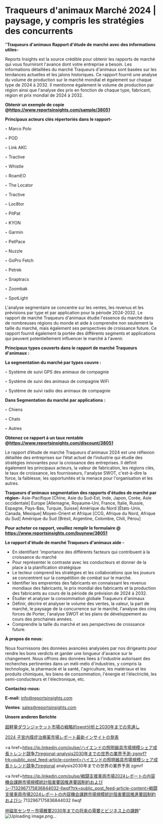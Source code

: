 # Traqueurs d'animaux Marché 2024 | paysage, y compris les stratégies des concurrents

"<strong>Traqueurs d'animaux Rapport d'étude de marché avec des informations utiles-</strong>

Reports Insights est la source crédible pour obtenir les rapports de marché qui vous fourniront l'avance dont votre entreprise a besoin. Les informations détaillées du marché Traqueurs d'animaux sont basées sur les tendances actuelles et les jalons historiques. Ce rapport fournit une analyse du volume de production sur le marché mondial et également sur chaque type de 2024 à 2032. Il mentionne également le volume de production par région ainsi que l'analyse des prix en fonction de chaque type, fabricant, région et prix mondial de 2024 à 2032.

<strong><b>Obtenir un exemple de copie @</b></strong><a href=https://www.reportsinsights.com/sample/38051><strong><b>https://www.reportsinsights.com/sample/38051</b></strong></a>

<b>Principaux acteurs clés répertoriés dans le rapport-</b>

<b> </b>‣ Marco Polo

‣ POD

‣ Link AKC

‣ Tractive

‣ Whistle

‣ RoamEO

‣ The Locator

‣ Tractive

‣ Loc8tor

‣ PitPat

‣ KYON

‣ Garmin

‣ PetPace

‣ Nuzzle

‣ GoPro Fetch

‣ Petrek

‣ Snaptracs

‣ Zoombak

‣ SpotLight

L'analyse segmentaire se concentre sur les ventes, les revenus et les prévisions par type et par application pour la période 2024-2032. Le rapport de marché Traqueurs d'animaux étudie l'essence du marché dans de nombreuses régions du monde et aide à comprendre non seulement la taille du marché, mais également ses perspectives de croissance future. Ce rapport fournit également la portée des différents segments et applications qui peuvent potentiellement influencer le marché à l'avenir.

<strong>Principaux types couverts dans le rapport de marché Traqueurs d'animaux :</strong>

<strong>La segmentation du marché par types couvre :</strong>

‣ Système de suivi GPS des animaux de compagnie

‣ Système de suivi des animaux de compagnie WiFi

‣ Système de suivi radio des animaux de compagnie

<strong>Dans Segmentation du marché par applications :</strong>

‣ Chiens

‣ Chats

‣ Autres

<strong><b>Obtenez ce rapport à un taux rentable @</b></strong><a href=https://www.reportsinsights.com/discount/38051><strong><b>https://www.reportsinsights.com/discount/38051</b></strong></a>

Le rapport d’étude de marché Traqueurs d'animaux 2024 est une réflexion détaillée des entreprises sur l’état actuel de l’industrie qui étudie des stratégies innovantes pour la croissance des entreprises. Il définit également les principaux acteurs, la valeur de fabrication, les régions clés, le taux de croissance, les fournisseurs, l'analyse SWOT, c'est-à-dire la force, la faiblesse, les opportunités et la menace pour l'organisation et les autres.

<strong>Traqueurs d'animaux segmentation des rapports d'études de marché par région-</strong>
Asie-Pacifique [Chine, Asie du Sud-Est, Inde, Japon, Corée, Asie occidentale]
Europe [Allemagne, Royaume-Uni, France, Italie, Russie, Espagne, Pays-Bas, Turquie, Suisse]
Amérique du Nord [États-Unis, Canada, Mexique]
Moyen-Orient et Afrique [CCG, Afrique du Nord, Afrique du Sud]
Amérique du Sud [Brésil, Argentine, Colombie, Chili, Pérou]

<strong>Pour acheter ce rapport, veuillez remplir le formulaire @   <a href=https://www.reportsinsights.com/buynow/38051>https://www.reportsinsights.com/buynow/38051</a></strong>

<strong>Le rapport d'étude de marché Traqueurs d'animaux aide -</strong>
<ul>
  <li>En identifiant 'importance des différents facteurs qui contribuent à la croissance du marché</li>
  <li>Pour représenter le contraste avec les conducteurs et donner de la place à la planification stratégique</li>
  <li>Le lecteur comprend les stratégies et les collaborations que les joueurs se concentrent sur la compétition de combat sur le marché.</li>
  <li>Identifier les empreintes des fabricants en connaissant les revenus mondiaux des fabricants, le prix mondial des fabricants et la production des fabricants au cours de la période de prévision de 2024 à 2032.</li>
  <li>Étudier et analyser la consommation globale Traqueurs d'animaux</li>
  <li>Définir, décrire et analyser le volume des ventes, la valeur, la part de marché, le paysage de la concurrence sur le marché, l'analyse des cinq forces de Porter, l'analyse SWOT et les plans de développement au cours des prochaines années.</li>
  <li>Comprendre la taille du marché et ses perspectives de croissance future.</li>
</ul>
<strong>À propos de nous:</strong>

Nous fournissons des données avancées analysées par nos dirigeants pour rendre les bons verdicts et garder une longueur d'avance sur le changement. Nous offrons des données liées à l'industrie autorisant des recherches pertinentes dans un méli-mélo d'industries, y compris la technologie, la pharmacie et la santé, l'agriculture, les matériaux et les produits chimiques, les biens de consommation, l'énergie et l'électricité, les semi-conducteurs et l'électronique, etc.

<strong>Contactez-nous:</strong>

<strong>E-mail:</strong> <a href=mailto:info@reportsinsights.com>info@reportsinsights.com</a>

<strong>Ventes</strong>: <a href=mailto:sales@reportsinsights.com>sales@reportsinsights.com</a>

<strong>Unsere anderen Berichte</strong>

<a href=https://www.linkedin.com/pulse/超軽量ダウンジャケット市場の戦略的swot分析と2030年までの見通し-reports-insights-expert-eqcpe/>超軽量ダウンジャケット市場の戦略的swot分析と2030年までの見通し</a>

<a href=https://www.linkedin.com/pulse/2024-子宮内膜症治療薬市場レポート最新インサイトの発表-infopulse-daily-360-51q2f/>2024 子宮内膜症治療薬市場レポート最新インサイトの発表</a>

<a href=https://jp.linkedin.com/pulse/ハイエンドの照明器具市場規模シェア成長トレンド競争力regional-analysis2030年までの世界の業界予測-zgmrf?trk=public_post_feed-article-content>ハイエンドの照明器具市場規模シェア成長トレンド競争力regional analysis2030年までの世界の業界予測 zgmrf</a>

<a href=https://jp.linkedin.com/pulse/戦闘支援車両市場2024レポートの内容機会課題市場規模統計阻害要因推進要因制約およびシ-7132967175836844032-llwqf?trk=public_post_feed-article-content>戦闘支援車両市場2024レポートの内容機会課題市場規模統計阻害要因推進要因制約およびシ 7132967175836844032 llwqf</a>

<a href=https://www.linkedin.com/pulse/地磁気センサー市場概要2030年までの将来の需要とビジネス上の課題-infopulse-daily-360-zbpyf/>地磁気センサー市場概要2030年までの将来の需要とビジネス上の課題</a>"
![Uploading image.png…]()
